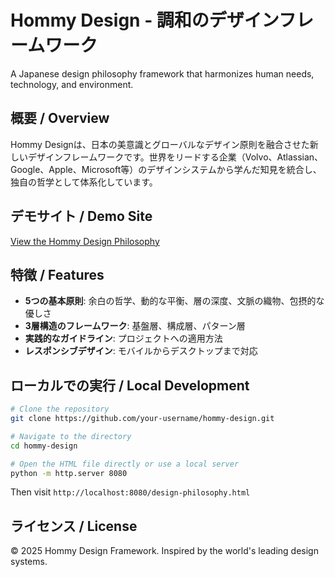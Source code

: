 # Hommy Design - 調和のデザインフレームワーク

A Japanese design philosophy framework that harmonizes human needs, technology, and environment.

## 概要 / Overview

Hommy Designは、日本の美意識とグローバルなデザイン原則を融合させた新しいデザインフレームワークです。世界をリードする企業（Volvo、Atlassian、Google、Apple、Microsoft等）のデザインシステムから学んだ知見を統合し、独自の哲学として体系化しています。

## デモサイト / Demo Site

[View the Hommy Design Philosophy](https://your-username.github.io/hommy-design/design-philosophy.html)

## 特徴 / Features

- **5つの基本原則**: 余白の哲学、動的な平衡、層の深度、文脈の織物、包摂的な優しさ
- **3層構造のフレームワーク**: 基盤層、構成層、パターン層
- **実践的なガイドライン**: プロジェクトへの適用方法
- **レスポンシブデザイン**: モバイルからデスクトップまで対応

## ローカルでの実行 / Local Development

```bash
# Clone the repository
git clone https://github.com/your-username/hommy-design.git

# Navigate to the directory
cd hommy-design

# Open the HTML file directly or use a local server
python -m http.server 8080
```

Then visit `http://localhost:8080/design-philosophy.html`

## ライセンス / License

© 2025 Hommy Design Framework. Inspired by the world's leading design systems.